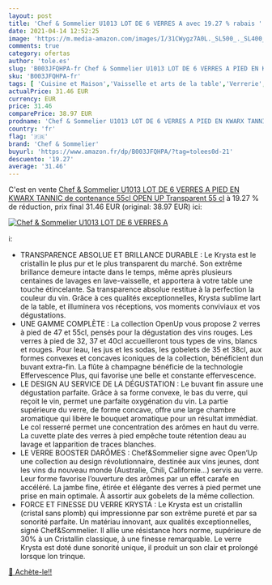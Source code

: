 ```yaml
---
layout: post
title: 'Chef & Sommelier U1013 LOT DE 6 VERRES A avec 19.27 % rabais '
date: 2021-04-14 12:52:25
image: 'https://m.media-amazon.com/images/I/31CWygz7A0L._SL500_._SL400_.jpg'
comments: true
category: ofertas
author: 'tole.es'
slug: 'B003JFQHPA-fr Chef & Sommelier U1013 LOT DE 6 VERRES A PIED EN KWARX...'
sku: 'B003JFQHPA-fr'
tags: [ 'Cuisine et Maison','Vaisselle et arts de la table','Verrerie','Verres à vin','Verres à vin rouge','chef & sommelier', ]
actualPrice: 31.46 EUR
currency: EUR
price: 31.46
comparePrice: 38.97 EUR
prodname: 'Chef & Sommelier U1013 LOT DE 6 VERRES A PIED EN KWARX TANNIC de contenance 55cl OPEN UP  Transparent  55 cl'
country: 'fr'
flag: '🇫🇷'
brand: 'Chef & Sommelier'
buyurl: 'https://www.amazon.fr/dp/B003JFQHPA/?tag=tolees0d-21'
descuento: '19.27'
average: '31.46'
---
```


C'est en vente [Chef & Sommelier U1013 LOT DE 6 VERRES A PIED EN KWARX TANNIC de contenance 55cl OPEN UP  Transparent  55 cl](https://www.amazon.fr/dp/B003JFQHPA/?tag=tolees0d-21)  à  19.27 % de réduction, prix final  31.46 EUR (original: 38.97 EUR) ici:

[![Chef & Sommelier U1013 LOT DE 6 VERRES A](https://m.media-amazon.com/images/I/31CWygz7A0L._SL500_._SL400_.jpg)](https://www.amazon.fr/dp/B003JFQHPA/?tag=tolees0d-21)

ℹ️:

- TRANSPARENCE ABSOLUE ET BRILLANCE DURABLE : Le Krysta est le cristallin le plus pur et le plus transparent du marché. Son extrême brillance demeure intacte dans le temps, même après plusieurs centaines de lavages en lave-vaisselle, et apportera à votre table une touche étincelante. Sa transparence absolue restitue à la perfection la couleur du vin. Grâce à ces qualités exceptionnelles, Krysta sublime lart de la table, et illuminera vos réceptions, vos moments conviviaux et vos dégustations.
- UNE GAMME COMPLÈTE : La collection OpenUp vous propose 2 verres à pied de 47 et 55cl, pensés pour la dégustation des vins rouges. Les verres à pied de 32, 37 et 40cl accueilleront tous types de vins, blancs et rouges. Pour leau, les jus et les sodas, les gobelets de 35 et 38cl, aux formes convexes et concaves iconiques de la collection, bénéficient dun buvant extra-fin. La flûte à champagne bénéficie de la technologie Effervescence Plus, qui favorise une belle et constante effervescence.
- LE DESIGN AU SERVICE DE LA DÉGUSTATION : Le buvant fin assure une dégustation parfaite. Grâce à sa forme convexe, le bas du verre, qui reçoit le vin, permet une parfaite oxygénation du vin. La partie supérieure du verre, de forme concave, offre une large chambre aromatique qui libère le bouquet aromatique pour un résultat immédiat. Le col resserré permet une concentration des arômes en haut du verre. La cuvette plate des verres à pied empêche toute rétention deau au lavage et lapparition de traces blanches.
- LE VERRE BOOSTER DARÔMES : Chef&Sommelier signe avec Open’Up une collection au design révolutionnaire, destinée aux vins jeunes, dont les vins du nouveau monde (Australie, Chili, Californie…) servis au verre. Leur forme favorise l’ouverture des arômes par un effet carafe en accéléré. La jambe fine, étirée et élégante des verres à pied permet une prise en main optimale. À assortir aux gobelets de la même collection.
- FORCE ET FINESSE DU VERRE KRYSTA : Le Krysta est un cristallin (cristal sans plomb) qui impressionne par son extrême pureté et par sa sonorité parfaite. Un matériau innovant, aux qualités exceptionnelles, signé Chef&Sommelier. Il allie une résistance hors norme, supérieure de 30% à un Cristallin classique, à une finesse remarquable. Le verre Krysta est doté dune sonorité unique, il produit un son clair et prolongé lorsque lon trinque.

[🛒 Achète-le!!](https://www.amazon.fr/dp/B003JFQHPA/?tag=tolees0d-21)
